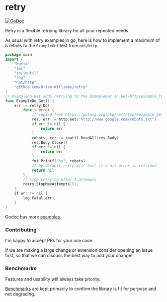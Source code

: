 # retry
[![GoDoc][godoc image]][godoc]


Retry is a flexible retrying library for all your repeated needs.

As usual with retry examples in go, here is how to implement a maximum of 5
retries to the `ExampleGet` test from `net/http`.
```go
package main
import (
    "bufio"
    "fmt"
    "io/ioutil"
    "log"
    "net/http"
    "github.com/Brian-Williams/retry"
)
// ExampleDo_Get adds retrying to the ExampleGet in net/http/example_test.go
func ExampleDo_Get() {
	err := retry.Do(
		func() error {
			// copied from https://golang.org/pkg/net/http/#example_Get
			res, err := http.Get("http://www.google.com/robots.txt")
			if err != nil {
				return err
			}
            robots, err := ioutil.ReadAll(res.Body)
			res.Body.Close()
			if err != nil {
				return err
			}
			fmt.Printf("%s", robots)
			// by default retry will halt if a nil error is returned
			return nil
		},
		// stop retrying after 5 attempts
		retry.StopMaxAttempts(5),
	)
	if err != nil {
		log.Fatal(err)
	}
}
```
Godoc has more [examples].

### Contributing
I'm happy to accept PRs for your use case.

If we are making a large change or extension consider opening an issue
first, so that we can discuss the best way to add your change!

### Benchmarks
Features and usability will always take priority.

[Benchmarks] are kept primarily to confirm the library is fit for purpose
and not degrading.

[godoc]: https://godoc.org/github.com/Brian-Williams/retry
[godoc image]: https://godoc.org/github.com/Brian-Williams/retry?status.png
[examples]: https://godoc.org/github.com/Brian-Williams/retry#pkg-examples
[Benchmarks]: https://brian-williams.github.io/retry/dev/bench/
